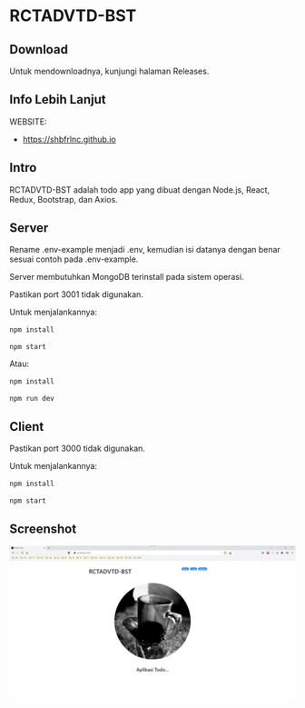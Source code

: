 # RCTADVTD-BST

## Download

Untuk mendownloadnya, kunjungi halaman Releases.

## Info Lebih Lanjut

WEBSITE:

- https://shbfrlnc.github.io

## Intro

RCTADVTD-BST adalah todo app yang dibuat dengan Node.js, React, Redux, Bootstrap, dan Axios.

## Server

Rename .env-example menjadi .env, kemudian isi datanya dengan benar sesuai contoh pada .env-example.

Server membutuhkan MongoDB terinstall pada sistem operasi.

Pastikan port 3001 tidak digunakan.

Untuk menjalankannya:

```
npm install
```

```
npm start
```

Atau:

```
npm install
```

```
npm run dev
```

## Client

Pastikan port 3000 tidak digunakan.

Untuk menjalankannya:

```
npm install
```

```
npm start
```

## Screenshot

![ScreenShot](assets/RCTADVTD-BST.png?raw=true)
